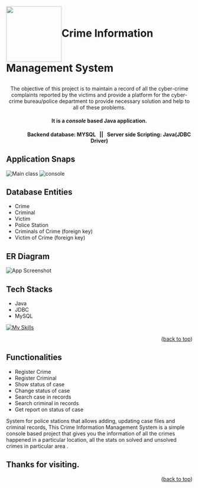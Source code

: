 <a name="readme-top"></a> 
<h1><img align="center" height="150" src="https://github.com/Ranjanji/pink-pot-9002/blob/main/Crime%20logo.png">Crime Information Management System</h1>
<h2 align="center"></h2>
<p align="center">The objective of this project is to maintain a record of all  the cyber-crime complaints reported by  the victims and provide a platform for the cyber-crime bureau/police department to provide necessary solution and help to all of these problems.</p>

<h4 align="center">It is a <i>console</i> based Java application.</h4>
<h4 align="center"> &nbsp &nbsp  &nbsp &nbsp &nbsp &nbsp  &nbsp &nbsp Backend database: MYSQL &nbsp || &nbsp Server side Scripting: Java(JDBC Driver)</h4>
<h4 align="center"></h4>
<p></p>

## Application Snaps
![Main class](https://user-images.githubusercontent.com/103635291/193461091-a41eb4b2-3123-49b9-84a0-bb0befff151e.jpeg)
![console](https://user-images.githubusercontent.com/103635291/193461103-7ef927c2-4f93-42dc-84ce-4c1a909dd7ca.jpeg)

## Database Entities
* Crime
* Criminal
* Victim
* Police Station
* Criminals of Crime (foreign key)
* Victim of Crime (foreign key)

## ER Diagram
![App Screenshot](https://github.com/Ranjanji/pink-pot-9002/blob/main/Er-Diagram.png)

## Tech Stacks
* Java
* JDBC
* MySQL

[![My Skills](https://skillicons.dev/icons?i=java,mysql,github,git,vscode&theme=light)](https://skillicons.dev)
<p align="right">(<a href="#readme-top">back to top</a>)</p>

## Functionalities
* Register Crime
* Register Criminal
* Show status of case
* Change status of case
* Search case in records
* Search criminal in records
* Get report on status of case

<p>System for police stations that allows adding, updating case files and criminal records, This Crime Information Management System is a simple console based project that gives you the information of all the crimes happened in a particular location, all the stats on solved and unsolved crimes in particular area .</p>

## Thanks for visiting. 

<p align="right">(<a href="#readme-top">back to top</a>)</p>

